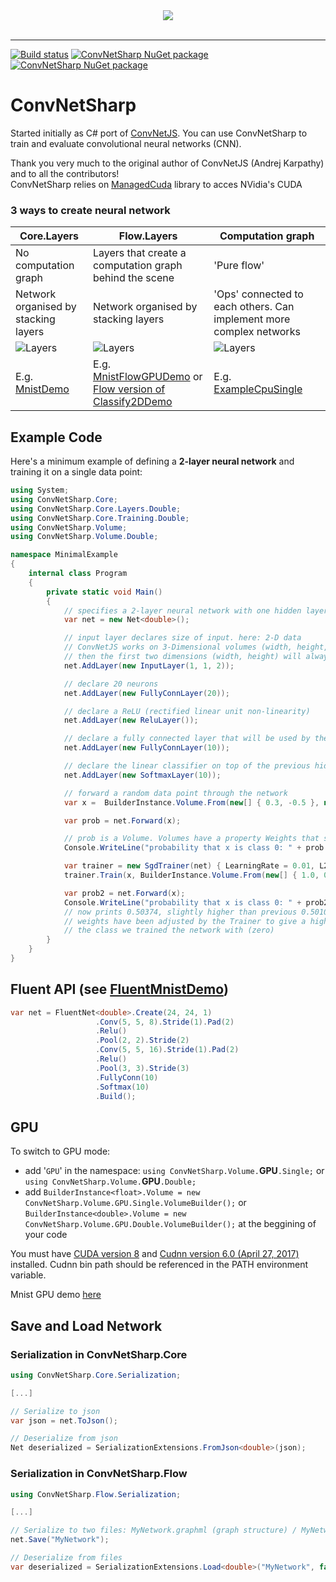 <div align="center">
  <img src="https://github.com/cbovar/ConvNetSharp/blob/master/img/ConvNetSharpLogo.png"><br><br>
</div>

-----------------

[![Build status](https://ci.appveyor.com/api/projects/status/lcqjebortqnn1wkg?svg=true)](https://ci.appveyor.com/project/cbovar/convnetsharp) [![ConvNetSharp NuGet package](https://img.shields.io/nuget/v/Cognitio.ConvNetSharp.Core.svg?style=flat)](https://www.nuget.org/packages/Cognitio.ConvNetSharp.Core/) [![ConvNetSharp NuGet package](https://img.shields.io/nuget/dt/Cognitio.ConvNetSharp.Core.svg?style=flat)](https://www.nuget.org/packages/Cognitio.ConvNetSharp.Core/)


# ConvNetSharp
Started initially as C# port of [ConvNetJS](https://github.com/karpathy/convnetjs). You can use ConvNetSharp to train and evaluate convolutional neural networks (CNN).

Thank you very much to the original author of ConvNetJS (Andrej Karpathy) and to all the contributors!  
ConvNetSharp relies on [ManagedCuda](https://github.com/kunzmi/managedCuda) library to acces NVidia's CUDA

### 3 ways to create neural network

| Core.Layers  | Flow.Layers | Computation graph |
| ------------- | ------------- | ------------- |
| No computation graph  | Layers that create a computation graph behind the scene  | 'Pure flow'  |
| Network organised by stacking layers  | Network organised by stacking layers  | 'Ops' connected to each others. Can implement more complex networks  |
| ![Layers](https://github.com/cbovar/ConvNetSharp/blob/master/img/structure.png) |  ![Layers](https://github.com/cbovar/ConvNetSharp/blob/master/img/structure.png)  | ![Layers](https://github.com/cbovar/ConvNetSharp/blob/master/img/graph.png)  |
| E.g. [MnistDemo](https://github.com/cbovar/ConvNetSharp/tree/master/Examples/MnistFlowGPUDemo)  |  E.g. [MnistFlowGPUDemo](https://github.com/cbovar/ConvNetSharp/tree/master/Examples/MnistDemo.Flow.GPU) or [Flow version of Classify2DDemo ](https://github.com/cbovar/ConvNetSharp/blob/master/Examples/FlowDemo/Classify2DDemo.cs)  | E.g. [ExampleCpuSingle](https://github.com/cbovar/ConvNetSharp/blob/master/Examples/FlowDemo/ExampleCPUSingle.cs)  |

## Example Code

Here's a minimum example of defining a **2-layer neural network** and training
it on a single data point:
```c#
using System;
using ConvNetSharp.Core;
using ConvNetSharp.Core.Layers.Double;
using ConvNetSharp.Core.Training.Double;
using ConvNetSharp.Volume;
using ConvNetSharp.Volume.Double;

namespace MinimalExample
{
    internal class Program
    {
        private static void Main()
        {
            // specifies a 2-layer neural network with one hidden layer of 20 neurons
            var net = new Net<double>();

            // input layer declares size of input. here: 2-D data
            // ConvNetJS works on 3-Dimensional volumes (width, height, depth), but if you're not dealing with images
            // then the first two dimensions (width, height) will always be kept at size 1
            net.AddLayer(new InputLayer(1, 1, 2));

            // declare 20 neurons
            net.AddLayer(new FullyConnLayer(20));

            // declare a ReLU (rectified linear unit non-linearity)
            net.AddLayer(new ReluLayer());

            // declare a fully connected layer that will be used by the softmax layer
            net.AddLayer(new FullyConnLayer(10));

            // declare the linear classifier on top of the previous hidden layer
            net.AddLayer(new SoftmaxLayer(10));

            // forward a random data point through the network
            var x =  BuilderInstance.Volume.From(new[] { 0.3, -0.5 }, new Shape(2));

            var prob = net.Forward(x);

            // prob is a Volume. Volumes have a property Weights that stores the raw data, and WeightGradients that stores gradients
            Console.WriteLine("probability that x is class 0: " + prob.Get(0)); // prints e.g. 0.50101

            var trainer = new SgdTrainer(net) { LearningRate = 0.01, L2Decay = 0.001 };
            trainer.Train(x, BuilderInstance.Volume.From(new[] { 1.0, 0.0, 0.0, 0.0, 0.0, 0.0, 0.0, 0.0, 0.0, 0.0 }, new Shape(1, 1, 10, 1))); // train the network, specifying that x is class zero

            var prob2 = net.Forward(x);
            Console.WriteLine("probability that x is class 0: " + prob2.Get(0));
            // now prints 0.50374, slightly higher than previous 0.50101: the networks
            // weights have been adjusted by the Trainer to give a higher probability to
            // the class we trained the network with (zero)
        }
    }
}
```

## Fluent API (see [FluentMnistDemo](https://github.com/cbovar/ConvNetSharp/tree/master/Examples/FluentMnistDemo))

```c#
var net = FluentNet<double>.Create(24, 24, 1)
                   .Conv(5, 5, 8).Stride(1).Pad(2)
                   .Relu()
                   .Pool(2, 2).Stride(2)
                   .Conv(5, 5, 16).Stride(1).Pad(2)
                   .Relu()
                   .Pool(3, 3).Stride(3)
                   .FullyConn(10)
                   .Softmax(10)
                   .Build();
```

## GPU

To switch to GPU mode:
* add '`GPU`' in the namespace: `using ConvNetSharp.Volume.`**GPU**`.Single;` or `using ConvNetSharp.Volume.`**GPU**`.Double;`
* add `BuilderInstance<float>.Volume = new ConvNetSharp.Volume.GPU.Single.VolumeBuilder();` or `BuilderInstance<double>.Volume = new ConvNetSharp.Volume.GPU.Double.VolumeBuilder();` at the beggining of your code

You must have [CUDA version 8](https://developer.nvidia.com/cuda-downloads) and [Cudnn version 6.0 (April 27, 2017)](https://developer.nvidia.com/rdp/cudnn-archive) installed.
Cudnn bin path should be referenced in the PATH environment variable.

Mnist GPU demo [here](https://github.com/cbovar/ConvNetSharp/tree/master/Examples/MnistDemo.GPU)

## Save and Load Network
### Serialization in ConvNetSharp.Core
```c#
using ConvNetSharp.Core.Serialization;

[...]

// Serialize to json 
var json = net.ToJson();

// Deserialize from json
Net deserialized = SerializationExtensions.FromJson<double>(json);
```

###  Serialization in ConvNetSharp.Flow
```c#
using ConvNetSharp.Flow.Serialization;

[...]

// Serialize to two files: MyNetwork.graphml (graph structure) / MyNetwork.json (volume data)
net.Save("MyNetwork");

// Deserialize from files
var deserialized = SerializationExtensions.Load<double>("MyNetwork", false)[0];  // first element is the network (second element is the cost if it was saved along)
```
